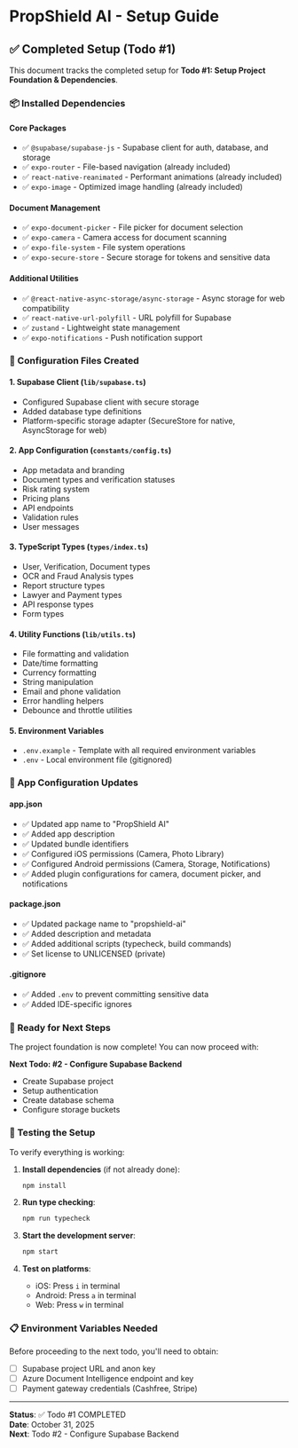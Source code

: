 # PropShield AI - Setup Guide

## ✅ Completed Setup (Todo #1)

This document tracks the completed setup for **Todo #1: Setup Project Foundation & Dependencies**.

### 📦 Installed Dependencies

#### Core Packages
- ✅ `@supabase/supabase-js` - Supabase client for auth, database, and storage
- ✅ `expo-router` - File-based navigation (already included)
- ✅ `react-native-reanimated` - Performant animations (already included)
- ✅ `expo-image` - Optimized image handling (already included)

#### Document Management
- ✅ `expo-document-picker` - File picker for document selection
- ✅ `expo-camera` - Camera access for document scanning
- ✅ `expo-file-system` - File system operations
- ✅ `expo-secure-store` - Secure storage for tokens and sensitive data

#### Additional Utilities
- ✅ `@react-native-async-storage/async-storage` - Async storage for web compatibility
- ✅ `react-native-url-polyfill` - URL polyfill for Supabase
- ✅ `zustand` - Lightweight state management
- ✅ `expo-notifications` - Push notification support

### 📝 Configuration Files Created

#### 1. **Supabase Client** (`lib/supabase.ts`)
- Configured Supabase client with secure storage
- Added database type definitions
- Platform-specific storage adapter (SecureStore for native, AsyncStorage for web)

#### 2. **App Configuration** (`constants/config.ts`)
- App metadata and branding
- Document types and verification statuses
- Risk rating system
- Pricing plans
- API endpoints
- Validation rules
- User messages

#### 3. **TypeScript Types** (`types/index.ts`)
- User, Verification, Document types
- OCR and Fraud Analysis types
- Report structure types
- Lawyer and Payment types
- API response types
- Form types

#### 4. **Utility Functions** (`lib/utils.ts`)
- File formatting and validation
- Date/time formatting
- Currency formatting
- String manipulation
- Email and phone validation
- Error handling helpers
- Debounce and throttle utilities

#### 5. **Environment Variables**
- `.env.example` - Template with all required environment variables
- `.env` - Local environment file (gitignored)

### 🎨 App Configuration Updates

#### app.json
- ✅ Updated app name to "PropShield AI"
- ✅ Added app description
- ✅ Updated bundle identifiers
- ✅ Configured iOS permissions (Camera, Photo Library)
- ✅ Configured Android permissions (Camera, Storage, Notifications)
- ✅ Added plugin configurations for camera, document picker, and notifications

#### package.json
- ✅ Updated package name to "propshield-ai"
- ✅ Added description and metadata
- ✅ Added additional scripts (typecheck, build commands)
- ✅ Set license to UNLICENSED (private)

#### .gitignore
- ✅ Added `.env` to prevent committing sensitive data
- ✅ Added IDE-specific ignores

### 🚀 Ready for Next Steps

The project foundation is now complete! You can now proceed with:

**Next Todo: #2 - Configure Supabase Backend**
- Create Supabase project
- Setup authentication
- Create database schema
- Configure storage buckets

### 🧪 Testing the Setup

To verify everything is working:

1. **Install dependencies** (if not already done):
   ```bash
   npm install
   ```

2. **Run type checking**:
   ```bash
   npm run typecheck
   ```

3. **Start the development server**:
   ```bash
   npm start
   ```

4. **Test on platforms**:
   - iOS: Press `i` in terminal
   - Android: Press `a` in terminal
   - Web: Press `w` in terminal

### 📋 Environment Variables Needed

Before proceeding to the next todo, you'll need to obtain:

- [ ] Supabase project URL and anon key
- [ ] Azure Document Intelligence endpoint and key
- [ ] Payment gateway credentials (Cashfree, Stripe)

---

**Status**: ✅ Todo #1 COMPLETED  
**Date**: October 31, 2025  
**Next**: Todo #2 - Configure Supabase Backend
